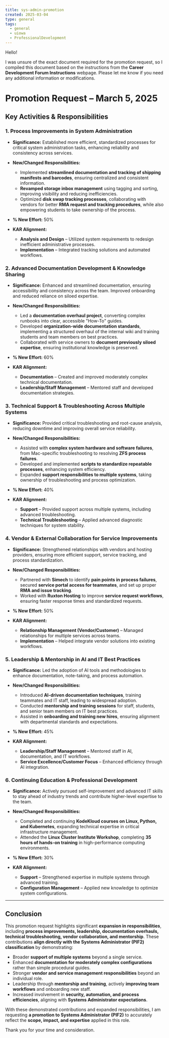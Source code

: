 ```yaml
---
title: sys-admin-promotion
created: 2025-03-04
type: general
tags:
  - general
  - uiowa
  - ProfessionalDevelopment
---
```

Hello!

I was unsure of the exact document required for the promotion request, so I compiled this document based on the instructions from the **Career Development Forum Instructions** webpage. Please let me know if you need any additional information or modifications.

# **Promotion Request – March 5, 2025**

## **Key Activities & Responsibilities**

### **1. Process Improvements in System Administration**

- **Significance:** Established more efficient, standardized processes for critical system administration tasks, enhancing reliability and consistency across services.
    
- **New/Changed Responsibilities:**
    
    - Implemented **streamlined documentation and tracking of shipping manifests and barcodes**, ensuring centralized and consistent information.
    - **Revamped storage inbox management** using tagging and sorting, improving visibility and reducing inefficiencies.
    - Optimized **disk swap tracking processes**, collaborating with vendors for better **RMA request and tracking procedures**, while also empowering students to take ownership of the process.
- **% New Effort:** 50%
    
- **KAR Alignment:**
    
    - **Analysis and Design** – Utilized system requirements to redesign inefficient administrative processes.
    - **Implementation** – Integrated tracking solutions and automated workflows.

### **2. Advanced Documentation Development & Knowledge Sharing**

- **Significance:** Enhanced and streamlined documentation, ensuring accessibility and consistency across the team. Improved onboarding and reduced reliance on siloed expertise.
    
- **New/Changed Responsibilities:**
    
    - Led a **documentation overhaul project**, converting complex runbooks into clear, accessible "How-To" guides.
    - Developed **organization-wide documentation standards**, implementing a structured overhaul of the internal wiki and training students and team members on best practices.
    - Collaborated with service owners to **document previously siloed expertise**, ensuring institutional knowledge is preserved.
- **% New Effort:** 60%
    
- **KAR Alignment:**
    
    - **Documentation** – Created and improved moderately complex technical documentation.
    - **Leadership/Staff Management** – Mentored staff and developed documentation strategies.

### **3. Technical Support & Troubleshooting Across Multiple Systems**

- **Significance:** Provided critical troubleshooting and root-cause analysis, reducing downtime and improving overall service reliability.
    
- **New/Changed Responsibilities:**
    
    - Assisted with **complex system hardware and software failures**, from Mac-specific troubleshooting to resolving **ZFS process failures**.
    - Developed and implemented **scripts to standardize repeatable processes**, enhancing system efficiency.
    - Expanded **support responsibilities to multiple systems**, taking ownership of troubleshooting and process optimization.
- **% New Effort:** 40%
    
- **KAR Alignment:**
    
    - **Support** – Provided support across multiple systems, including advanced troubleshooting.
    - **Technical Troubleshooting** – Applied advanced diagnostic techniques for system stability.

### **4. Vendor & External Collaboration for Service Improvements**

- **Significance:** Strengthened relationships with vendors and hosting providers, ensuring more efficient support, service tracking, and process standardization.
    
- **New/Changed Responsibilities:**
    
    - Partnered with **Simech** to identify **pain points in process failures**, secured **service portal access for teammates**, and set up proper **RMA and issue tracking**.
    - Worked with **Ruxton Hosting** to improve **service request workflows**, ensuring faster response times and standardized requests.
- **% New Effort:** 50%
    
- **KAR Alignment:**
    
    - **Relationship Management (Vendor/Customer)** – Managed relationships for multiple services across teams.
    - **Implementation** – Helped integrate vendor solutions into existing workflows.

### **5. Leadership & Mentorship in AI and IT Best Practices**

- **Significance:** Led the adoption of AI tools and methodologies to enhance documentation, note-taking, and process automation.
    
- **New/Changed Responsibilities:**
    
    - Introduced **AI-driven documentation techniques**, training teammates and IT staff, leading to widespread adoption.
    - Conducted **mentorship and training sessions** for staff, students, and senior team members on IT best practices.
    - Assisted in **onboarding and training new hires**, ensuring alignment with departmental standards and expectations.
- **% New Effort:** 45%
    
- **KAR Alignment:**
    
    - **Leadership/Staff Management** – Mentored staff in AI, documentation, and IT workflows.
    - **Service Excellence/Customer Focus** – Enhanced efficiency through AI integration.

### **6. Continuing Education & Professional Development**

- **Significance:** Actively pursued self-improvement and advanced IT skills to stay ahead of industry trends and contribute higher-level expertise to the team.
    
- **New/Changed Responsibilities:**
    
    - Completed and continuing **KodeKloud courses on Linux, Python, and Kubernetes**, expanding technical expertise in critical infrastructure management.
    - Attended the **Linux Cluster Institute Workshop**, completing **35 hours of hands-on training** in high-performance computing environments.
- **% New Effort:** 30%
    
- **KAR Alignment:**
    
    - **Support** – Strengthened expertise in multiple systems through advanced training.
    - **Configuration Management** – Applied new knowledge to optimize system configurations.

---

## **Conclusion**

This promotion request highlights significant **expansion in responsibilities**, including **process improvements, leadership, documentation overhauls, technical troubleshooting, vendor collaboration, and mentorship**. These contributions **align directly with the Systems Administrator (PIF2) classification** by demonstrating:

- Broader **support of multiple systems** beyond a single service.
- Enhanced **documentation for moderately complex configurations** rather than simple procedural guides.
- Stronger **vendor and service management responsibilities** beyond an individual role.
- Leadership through **mentorship and training**, actively **improving team workflows** and onboarding new staff.
- Increased involvement in **security, automation, and process efficiencies**, aligning with **Systems Administrator expectations**.

With these demonstrated contributions and expanded responsibilities, I am requesting **a promotion to Systems Administrator (PIF2)** to accurately reflect the **scope, impact, and expertise** applied in this role.

Thank you for your time and consideration.
